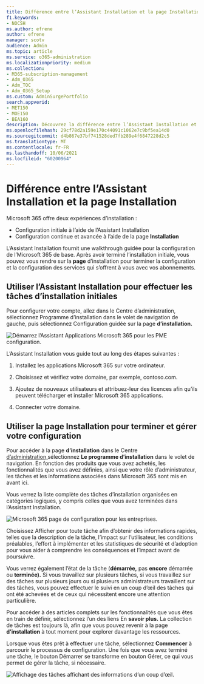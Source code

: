 ```yaml
---
title: Différence entre l’Assistant Installation et la page Installation
f1.keywords:
- NOCSH
ms.author: efrene
author: efrene
manager: scotv
audience: Admin
ms.topic: article
ms.service: o365-administration
ms.localizationpriority: medium
ms.collection:
- M365-subscription-management
- Adm_O365
- Adm_TOC
- Adm_O365_Setup
ms.custom: AdminSurgePortfolio
search.appverid:
- MET150
- MOE150
- BEA160
description: Découvrez la différence entre l’Assistant Installation et la page Installation.
ms.openlocfilehash: 29cf78d2a159e170c44091c1062e7c9bf5ea14d0
ms.sourcegitcommit: d4b867e37bf741528ded7fb289e4f6847228d2c5
ms.translationtype: MT
ms.contentlocale: fr-FR
ms.lasthandoff: 10/06/2021
ms.locfileid: "60200964"
---
```

# <a name="difference-between-the-setup-wizard-and-the-setup-page"></a>Différence entre l’Assistant Installation et la page Installation

Microsoft 365 offre deux expériences d’installation : 

- Configuration initiale à l’aide de l’Assistant Installation
- Configuration continue et avancée à l’aide de la page **Installation**

L’Assistant Installation fournit une walkthrough guidée pour la configuration de l’Microsoft 365 de base. Après avoir terminé l’installation initiale, vous pouvez vous rendre sur la **page** d’installation pour terminer la configuration et la configuration des services qui s’offrent à vous avec vos abonnements.

## <a name="use-the-setup-wizard-to-complete-initial-setup-tasks"></a>Utiliser l’Assistant Installation pour effectuer les tâches d’installation initiales

Pour configurer votre compte, allez dans  le Centre d’administration, sélectionnez  Programme d’installation dans le volet de navigation de gauche, puis sélectionnez Configuration guidée sur la page **d’installation.** [](https://go.microsoft.com/fwlink/p/?linkid=2024339)

![Démarrez l’Assistant Applications Microsoft 365 pour les PME configuration.](../../media/o365b-guided-setup.png)

L’Assistant Installation vous guide tout au long des étapes suivantes :

1. Installez les applications Microsoft 365 sur votre ordinateur.

2. Choisissez et vérifiez votre domaine, par exemple, contoso.com.

3. Ajoutez de nouveaux utilisateurs et attribuez-leur des licences afin qu’ils peuvent télécharger et installer Microsoft 365 applications.

4. Connecter votre domaine.

## <a name="use-the-setup-page-to-complete-and-manage-your-configuration"></a>Utiliser la page Installation pour terminer et gérer votre configuration

Pour accéder à la page **d’installation** dans le Centre [d’administration,](https://go.microsoft.com/fwlink/p/?linkid=2024339)sélectionnez **Le programme d’installation** dans le volet de navigation. En fonction des produits que vous avez achetés, les fonctionnalités que vous avez définies, ainsi que votre rôle d’administrateur, les tâches et les informations associées dans Microsoft 365 sont mis en avant ici.

Vous verrez la liste complète des tâches d’installation organisées en catégories logiques, y compris celles que vous avez terminées dans l’Assistant Installation.

![Microsoft 365 page de configuration pour les entreprises.](../../media/o365b-setup-page.png)

Choisissez  Afficher pour toute tâche afin d’obtenir des informations rapides, telles que la description de la tâche, l’impact sur l’utilisateur, les conditions préalables, l’effort à implémenter et les statistiques de sécurité et d’adoption pour vous aider à comprendre les conséquences et l’impact avant de poursuivre.

Vous verrez également l’état de la tâche (**démarrée,** pas **encore** démarrée ou **terminée).** Si vous travaillez sur plusieurs tâches, si vous travaillez sur des tâches sur plusieurs jours ou si plusieurs administrateurs travaillent sur des tâches, vous pouvez effectuer le suivi en un coup d’œil des tâches qui ont été achevées et de ceux qui nécessitent encore une attention particulière. 

Pour accéder à des articles complets sur les fonctionnalités que vous êtes en train de définir, sélectionnez l’un des liens En **savoir plus.** La collection de tâches est toujours là, afin que vous pouvez revenir à la page **d’installation** à tout moment pour explorer davantage les ressources.

Lorsque vous êtes prêt à effectuer une tâche, sélectionnez **Commencer** à parcourir le processus de configuration. Une fois que vous  avez terminé une  tâche, le bouton Démarrer se transforme en bouton Gérer, ce qui vous permet de gérer la tâche, si nécessaire.

![Affichage des tâches affichant des informations d’un coup d’œil.](../../media/o365b-at-a-glance.png)
